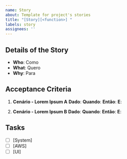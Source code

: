 ```yaml
---
name: Story
about: Template for project's stories
title: "[Story][<function>] "
labels: story
assignees: ''
---
```


## Details of the Story

- **Who**: Como 
- **What**: Quero 
- **Why**: Para 

## Acceptance Criteria
1) **Cenário - Lorem Ipsum A**
**Dado**: 
**Quando**:
**Então**: 
**E**: 

2) **Cenário - Lorem Ipsum B**
**Dado**: 
**Quando**: 
**Então**: 
**E**:

## Tasks
- [ ] [System] 
- [ ] [AWS] 
- [ ] [UI] 

